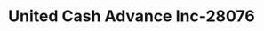 ---
f_zip-code: 46992
f_state-code: IN
title: United Cash Advance Inc-28076
f_phone: 260-569-0380
f_city-only: Wabash
f_address: 1305 North Cass Street Wabash
f_location-unique-id: '28076'
slug: united-cash-advance-inc-28076
updated-on: '2024-05-30T13:46:58.046Z'
created-on: '2024-05-30T13:36:59.803Z'
published-on: '2024-05-30T13:54:32.469Z'
f_city-state: cms/city/wabash-in.md
f_company: cms/company/united-cash-advance-inc.md
f_state: cms/state/indiana.md
layout: '[payday-loan].html'
tags: payday-loan
---